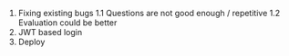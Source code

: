 1. Fixing existing bugs
1.1 Questions are not good enough / repetitive
1.2 Evaluation could be better
2. JWT based login
3. Deploy
